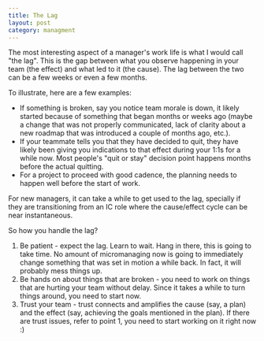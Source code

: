 ```yaml
---
title: The Lag
layout: post
category: managment
---
```


The most interesting aspect of a manager's work life is what I would call "the lag". This is the gap between what you observe happening in your team (the effect) and what led to it (the cause). The lag between the two can be a few weeks or even a few months. 

To illustrate, here are a few examples:

* If something is broken, say you notice team morale is down, it likely started because of something that began months or weeks ago (maybe a change that was not properly communicated, lack of clarity about a new roadmap that was introduced a couple of months ago, etc.).
* If your teammate tells you that they have decided to quit, they have likely been giving you indications to that effect during your 1:1s for a while now. Most people's "quit or stay" decision point happens months before the actual quitting.
* For a project to proceed with good cadence, the planning needs to happen well before the start of work. 

For new managers, it can take a while to get used to the lag, specially if they are transitioning from an IC role where the cause/effect cycle can be near instantaneous. 

So how you handle the lag?

1. Be patient - expect the lag. Learn to wait. Hang in there, this is going to take time. No amount of micromanaging now is going to immediately change something that was set in motion a while back. In fact, it will probably mess things up. 
2. Be hands on about things that are broken - you need to work on things that are hurting your team without delay. Since it takes a while to turn things around, you need to start now.
3. Trust your team - trust connects and amplifies the cause (say, a plan) and the effect (say, achieving the goals mentioned in the plan). If there are trust issues, refer to point 1, you need to start working on it right now :)                           


